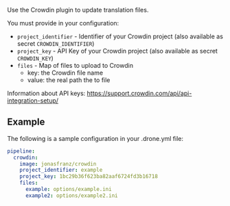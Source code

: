 Use the Crowdin plugin to update translation files.

You must provide in your configuration:

* `project_identifier` - Identifier of your Crowdin project (also available as secret  `CROWDIN_IDENTIFIER`)
* `project_key` - API Key of your Crowdin project (also available as secret  `CROWDIN_KEY`)
* `files` - Map of files to upload to Crowdin
  * key: the Crowdin file name
  * value: the real path the to file

Information about API keys: https://support.crowdin.com/api/api-integration-setup/
## Example

The following is a sample configuration in your .drone.yml file:

```yaml
pipeline:
  crowdin:
    image: jonasfranz/crowdin
    project_identifier: example
    project_key: 1bc29b36f623ba82aaf6724fd3b16718
    files:
      example: options/example.ini
      example2: options/example2.ini
```
